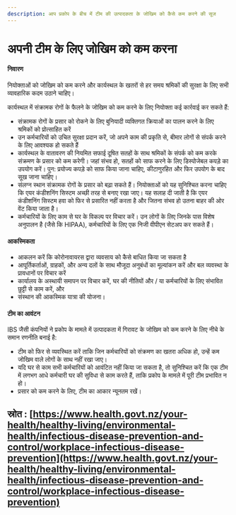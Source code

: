 ```yaml
---
description: आप प्रकोप के बीच में टीम की उत्पादकता के जोखिम को कैसे कम करने की सूज 
---
```


# अपनी टीम के लिए जोखिम को कम करना

#### निवारण

नियोक्ताओं को जोखिम को कम करने और कार्यस्थल के खतरों से हर समय श्रमिकों की सुरक्षा के लिए सभी व्यावहारिक कदम उठाने चाहिए।

कार्यस्थल में संक्रामक रोगों के फैलने के जोखिम को कम करने के लिए नियोक्ता कई कार्रवाई कर सकते हैं:

* संक्रामक रोगों के प्रसार को रोकने के लिए बुनियादी व्यक्तिगत क्रियाओं का पालन करने के लिए श्रमिकों को प्रोत्साहित करें
* उन कर्मचारियों को उचित सुरक्षा प्रदान करें, जो अपने काम की प्रकृति से, बीमार लोगों से संपर्क करने के लिए आवश्यक हो सकते हैं
* कार्यस्थल के वातावरण की नियमित सफाई दूषित सतहों के साथ श्रमिकों के संपर्क को कम करके संक्रमण के प्रसार को कम करेगी। जहां संभव हो, सतहों को साफ करने के लिए डिस्पोजेबल कपड़े का उपयोग करें। पुन: प्रयोज्य कपड़े को साफ किया जाना चाहिए, कीटाणुरहित और फिर उपयोग के बाद सूख जाना चाहिए।
* संलग्न स्थान संक्रामक रोगों के प्रसार को बढ़ा सकते हैं। नियोक्ताओं को यह सुनिश्चित करना चाहिए कि एयर कंडीशनिंग सिस्टम अच्छी तरह से बनाए रखा जाए। यह सलाह दी जाती है कि एयर कंडीशनिंग सिस्टम हवा को फिर से प्रसारित नहीं करता है और जितना संभव हो उतना बाहर की ओर वेंट किया जाता है।
* कर्मचारियों के लिए काम से घर के विकल्प पर विचार करें। उन लोगों के लिए जिनके पास विशेष अनुपालन है (जैसे कि HIPAA), कर्मचारियों के लिए एक निजी वीपीएन सेटअप कर सकते हैं।

#### आकस्मिकता

* आकलन करें कि कोरोनावायरस द्वारा व्यवसाय को कैसे बाधित किया जा सकता है
* आपूर्तिकर्ताओं, ग्राहकों, और अन्य दलों के साथ मौजूदा अनुबंधों का मूल्यांकन करें और बल व्यवस्था के प्रावधानों पर विचार करें
* कार्यालय के अस्थायी समापन पर विचार करें, घर की नीतियों और / या कर्मचारियों के लिए संभावित छुट्टी से काम करें, और
* संस्थान की आकस्मिक यात्रा की योजना।

#### टीम का आवंटन

IBS जैसी कंपनियों ने प्रकोप के मामले में उत्पादकता में गिरावट के जोखिम को कम करने के लिए नीचे के समान रणनीति बनाई है:

* टीम को फिर से व्यवस्थित करें ताकि जिन कर्मचारियों को संक्रमण का खतरा अधिक हो, उन्हें कम जोखिम वाले लोगों के साथ नहीं रखा जाए। 
* यदि घर से काम सभी कर्मचारियों को आवंटित नहीं किया जा सकता है, तो सुनिश्चित करें कि एक टीम में लगभग आधे कर्मचारी घर की सुविधा से काम करते हैं, ताकि प्रकोप के मामले में पूरी टीम प्रभावित न हो। 
* प्रसार को कम करने के लिए, टीम का आकार न्यूनतम रखें।

## स्रोत :  [https://www.health.govt.nz/your-health/healthy-living/environmental-health/infectious-disease-prevention-and-control/workplace-infectious-disease-prevention](https://www.health.govt.nz/your-health/healthy-living/environmental-health/infectious-disease-prevention-and-control/workplace-infectious-disease-prevention)
